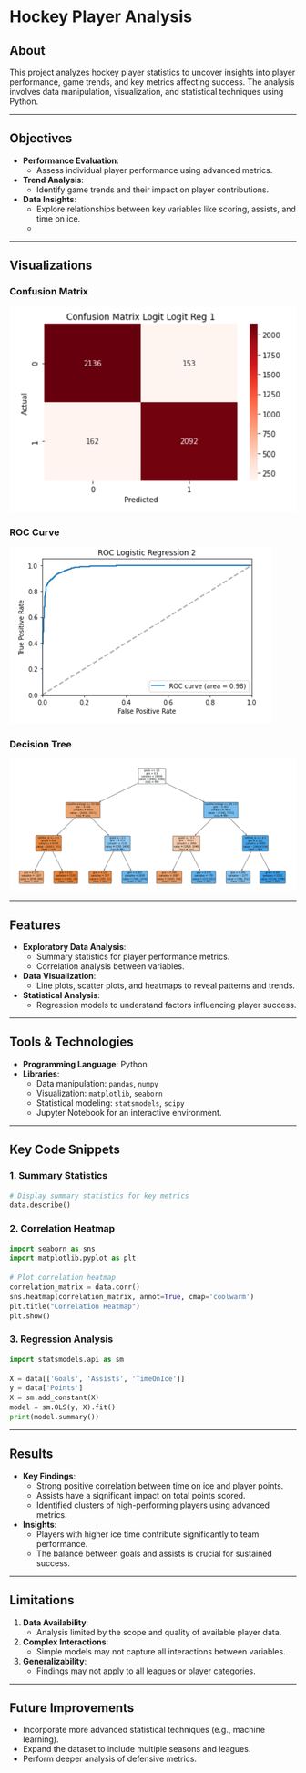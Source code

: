 # Hockey Player Analysis

## About
This project analyzes hockey player statistics to uncover insights into player performance, game trends, and key metrics affecting success. The analysis involves data manipulation, visualization, and statistical techniques using Python.

---

## Objectives
- **Performance Evaluation**:
  - Assess individual player performance using advanced metrics.
- **Trend Analysis**:
  - Identify game trends and their impact on player contributions.
- **Data Insights**:
  - Explore relationships between key variables like scoring, assists, and time on ice.
  - 
---

## Visualizations
### Confusion Matrix
  ![Matrix](images/Matrix.png)
### ROC Curve
  ![ROC Curve](images/ROC.png)
### Decision Tree
  ![Tree](images/Tree.png)

---

## Features
- **Exploratory Data Analysis**:
  - Summary statistics for player performance metrics.
  - Correlation analysis between variables.
- **Data Visualization**:
  - Line plots, scatter plots, and heatmaps to reveal patterns and trends.
- **Statistical Analysis**:
  - Regression models to understand factors influencing player success.

---

## Tools & Technologies
- **Programming Language**: Python
- **Libraries**:
  - Data manipulation: `pandas`, `numpy`
  - Visualization: `matplotlib`, `seaborn`
  - Statistical modeling: `statsmodels`, `scipy`
  - Jupyter Notebook for an interactive environment.

---

## Key Code Snippets

### 1. Summary Statistics
```python
# Display summary statistics for key metrics
data.describe()
```

### 2. Correlation Heatmap
```python
import seaborn as sns
import matplotlib.pyplot as plt

# Plot correlation heatmap
correlation_matrix = data.corr()
sns.heatmap(correlation_matrix, annot=True, cmap='coolwarm')
plt.title("Correlation Heatmap")
plt.show()
```

### 3. Regression Analysis
```python
import statsmodels.api as sm

X = data[['Goals', 'Assists', 'TimeOnIce']]
y = data['Points']
X = sm.add_constant(X)
model = sm.OLS(y, X).fit()
print(model.summary())
```

---

## Results
- **Key Findings**:
  - Strong positive correlation between time on ice and player points.
  - Assists have a significant impact on total points scored.
  - Identified clusters of high-performing players using advanced metrics.
- **Insights**:
  - Players with higher ice time contribute significantly to team performance.
  - The balance between goals and assists is crucial for sustained success.


---

## Limitations
1. **Data Availability**:
   - Analysis limited by the scope and quality of available player data.
2. **Complex Interactions**:
   - Simple models may not capture all interactions between variables.
3. **Generalizability**:
   - Findings may not apply to all leagues or player categories.

---

## Future Improvements
- Incorporate more advanced statistical techniques (e.g., machine learning).
- Expand the dataset to include multiple seasons and leagues.
- Perform deeper analysis of defensive metrics.
